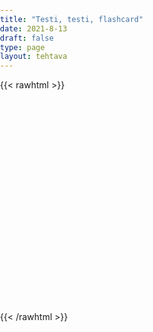 ```yaml
---
title: "Testi, testi, flashcard"
date: 2021-8-13
draft: false
type: page
layout: tehtava
---
```


{{< rawhtml >}}
<html>
 <body>
  <div id="cardArea"></div>
  <div id="lukumaara"></div>
  <div id="buttonArea" class="grid grid-cols-2"></div>
 </body>
</html>

<style>
html, body {
 margin: 0;
 padding: 0;
 -webkit-user-select: none;
 -moz-user-select: none;
 user-select: none;
}

#cardArea{
 width: 95%;
 height: 300px;
 margin:auto;
 margin-top:20px;
 position:relative;
 overflow:hidden;
}
.card{
 width: 100%;
 height: 300px;
 position: absolute;
 text-align: center;
 font-size: 1.3em;
 color: #efefef;
 cursor: pointer;
 padding: 1em;
 display: flex;
 justify-content: center;
 align-items: center;
}

#nextButton{
 width:90%;
 text-align:center;
 font-size: 1em;
 padding:10px;
 cursor:pointer;
 color:#efefef;
 margin:auto;
 background-color:#1F2937;
 border: 1px solid #000000;
 font: inherit;
}

#prevButton{
 width:90%;
 text-align:center;
 font-size: 1em;
 padding:10px;
 cursor:pointer;
 color:#efefef;
 margin:auto;
 background-color:#1F2937;
 border: 1px solid #000000;
 font: inherit;
}

#lukumaara{
  padding-top: .7em;
  padding-bottom: .7em;
  text-align: center;
  font-size: 1em;
}
</style>

<script> 
$(document).ready(function() {

  var cardState;
  var currentQuestion = 0;
  var qbank = [
    ["CAT", "GATO"],
    ["DOG", "PERRO"],
    ["HORSE", "CABALLO"],
    ["RABBIT", "CONEJO"],
    ["TIGER", "TIGRE"],
    ["KANGAROO", "CANGURO"],
  ];

  beginActivity();

  function beginActivity() {
    cardState = 0;
    $("#cardArea").empty();
    $("#cardArea").append('<div id="card1" class="card">' + qbank[currentQuestion][0] + '</div>');
    $("#card1").css("background-color", "#1F2937");
    $("#card2").css("background-color", "#00ABC3");
    $("#card2").css("top", "300px");
    $("#lukumaara").empty();
    var korttia = document.createElement('div')
    	korttia.innerHTML = currentQuestion + 1 + " / " + qbank.length;
    	document.getElementById('lukumaara').appendChild(korttia);
    $("#cardArea").on("click", function() {
        cardState = 0
        $("#cardArea").empty()
        $("#cardArea").append('<div id="card2" class="card">' + qbank[currentQuestion][1] + '</div>')
        $("#card2").css("background-color", "#00ABC3")

      } //if
    ); //click function

    $("#buttonArea").empty();
    $("#buttonArea").append('<div id="prevButton">Edellinen</div>');
    $("#prevButton").on("click", function() {
      if (currentQuestion > 0) {
        currentQuestion--;
        beginActivity()
      }
    })
    $("#buttonArea").append('<div id="nextButton">Seuraava</div>');
    $("#nextButton").on("click", function() {
      if (currentQuestion < qbank.length - 1) {
        currentQuestion++;
        beginActivity();
      }
    }); //click function
  } //beginactivity
});
</script>

{{< /rawhtml >}}